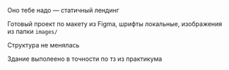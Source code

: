 Оно тебе надо — статичный лендинг

Готовый проект по макету из Figma, шрифты локальные, изображения из папки `images/`

Структура не менялась

Здание выполеено в точности по тз из практикума

